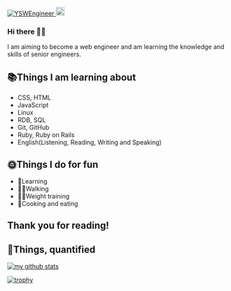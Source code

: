 <p align="left">
  <a href="https://github.com/YSWEngineer/">
    <img src="https://komarev.com/ghpvc/?username=YSWEngineer" alt="YSWEngineer" />
  </a>
  <//qiita.com/YSWEngineer">
    <img height="20" src="https://qiita-badge.apiapi.app/s/YSWEngineer/contributions.svg" />
  </a>
</p>

### Hi there 👋🏻
I am aiming to become a web engineer and am learning the knowledge and skills of senior engineers.

## 📚Things I am learning about <!-- 私が学んでいることについて -->
- CSS, HTML
- JavaScript
- Linux
- RDB, SQL
- Git, GitHub
- Ruby, Ruby on Rails
- English(Listening, Reading, Writing and Speaking)

## 🌞Things I do for fun <!-- 楽しむために私がしていること -->
- 📖Learning
- 🕺🏼Walking
- 🏋🏻Weight training
- 🍳Cooking and eating

## Thank you for reading!


<!--
**YSWEngineer/yswengineer** is a ✨ _special_ ✨ repository because its `README.md` (this file) appears on your GitHub profile.

Here are some ideas to get you started:

- 🔭 I’m currently working on ...
- 🌱 I’m currently learning ...
- 👯 I’m looking to collaborate on ...
- 🤔 I’m looking for help with ...
- 💬 Ask me about ...
- 📫 How to reach me: ...
- 😄 Pronouns: ...
- ⚡ Fun fact: ...
-->

## 🧮Things, quantified <!-- 数量で表したもの -->
<!-- リポジトリステータス -->
[![my github stats](https://github-readme-stats.vercel.app/api?username=YSWEngineer&hide=contribs&count_private=true&show_icons=true&theme=tokyonight)](https://github.com/YSWEngineer/)

<!-- ソースコード統計 -->
<!-- [![Top used Langs](https://github-readme-stats.vercel.app/api/top-langs/?username=YSWEngineer&layout=compact&theme=tokyonight)](https://github.com/YSWEngineer/) -->

[![trophy](https://github-profile-trophy.vercel.app/?username=YSWEngineer&theme=onedark)](https://github.com/ryo-ma/github-profile-trophy)
